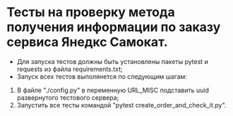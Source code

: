 # Тесты на проверку метода получения информации по заказу сервиса Янедкс Самокат.
- Для запуска тестов должны быть установлены пакеты pytest и requests из файла requirements.txt;
- Запуск всех тестов выполянется по следующим шагам:
1) В файле "./config.py" в переменную URL_MISC подставить uuid развернутого тестового сервера;
2) Запустить все тесты командой "pytest create_order_and_check_it.py".
